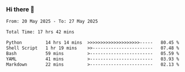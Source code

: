 ### Hi there 👋

<!--
**ututono/ututono** is a ✨ _special_ ✨ repository because its `README.md` (this file) appears on your GitHub profile.

Here are some ideas to get you started:

- 🔭 I’m currently working on ...
- 🌱 I’m currently learning ...
- 👯 I’m looking to collaborate on ...
- 🤔 I’m looking for help with ...
- 💬 Ask me about ...
- 📫 How to reach me: ...
- 😄 Pronouns: ...
- ⚡ Fun fact: ...
-->



<!--START_SECTION:waka-->

```txt
From: 20 May 2025 - To: 27 May 2025

Total Time: 17 hrs 42 mins

Python         14 hrs 14 mins  >>>>>>>>>>>>>>>>>>>>-----   80.45 %
Shell Script   1 hr 19 mins    >>-----------------------   07.48 %
Bash           59 mins         >------------------------   05.59 %
YAML           41 mins         >------------------------   03.93 %
Markdown       22 mins         >------------------------   02.13 %
```

<!--END_SECTION:waka-->
